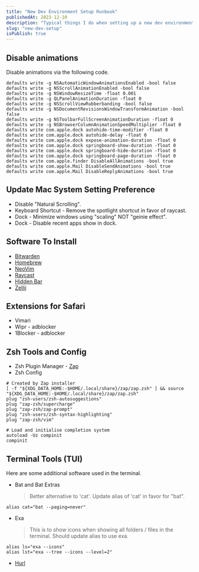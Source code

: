```yaml
---
title: "New Dev Environment Setup Runbook"
publishedAt: 2023-12-10
description: "Typical things I do when setting up a new dev environment"
slug: "new-dev-setup"
isPublish: true
---
```


## Disable animations

Disable animations via the following code.
```
defaults write -g NSAutomaticWindowAnimationsEnabled -bool false
defaults write -g NSScrollAnimationEnabled -bool false
defaults write -g NSWindowResizeTime -float 0.001
defaults write -g QLPanelAnimationDuration -float 0
defaults write -g NSScrollViewRubberbanding -bool false
defaults write -g NSDocumentRevisionsWindowTransformAnimation -bool false
defaults write -g NSToolbarFullScreenAnimationDuration -float 0
defaults write -g NSBrowserColumnAnimationSpeedMultiplier -float 0
defaults write com.apple.dock autohide-time-modifier -float 0
defaults write com.apple.dock autohide-delay -float 0
defaults write com.apple.dock expose-animation-duration -float 0
defaults write com.apple.dock springboard-show-duration -float 0
defaults write com.apple.dock springboard-hide-duration -float 0
defaults write com.apple.dock springboard-page-duration -float 0
defaults write com.apple.finder DisableAllAnimations -bool true
defaults write com.apple.Mail DisableSendAnimations -bool true
defaults write com.apple.Mail DisableReplyAnimations -bool true
```

## Update Mac System Setting Preference
<ul>
    <li> Disable "Natural Scrolling". </li>
    <li> Keyboard Shortcut - Remove the spotlight shortcut in favor of raycast. </li>
    <li> Dock - Minimize windows using "scaling" NOT "geinie effect". </li>
    <li> Dock - Disable recent apps show in dock. </li>
</ul>

## Software To Install
<ul>
    <li>
        <a href="https://bitwarden.com">Bitwarden</a>
    </li>
    <li>
        <a href="https://brew.sh">Homebrew</a>
    </li>
    <li>
        <a href="https://neovim.io">NeoVim</a>
    </li>
    <li>
        <a href="https://www.raycast.com">Raycast</a>
    </li>
    <li>
        <a href="https://apps.apple.com/us/app/hidden-bar/id1452453066?mt=12">Hidden Bar</a>
    </li>
    <li>
        <a href="https://zellij.dev">Zellij</a>
    </li>
</ul>

## Extensions for Safari
<ul>
    <li>
        Vimari
    </li>
    <li>
        Wipr - adblocker
    </li>
    <li>
        1Blocker - adblocker
    </li>
</ul>

## Zsh Tools and Config

- Zsh Plugin Manager - <a href="https://github.com/zap-zsh/zap">Zap</a>
- Zsh Config 
```
# Created by Zap installer
[ -f "${XDG_DATA_HOME:-$HOME/.local/share}/zap/zap.zsh" ] && source "${XDG_DATA_HOME:-$HOME/.local/share}/zap/zap.zsh"
plug "zsh-users/zsh-autosuggestions"
plug "zap-zsh/supercharge"
plug "zap-zsh/zap-prompt"
plug "zsh-users/zsh-syntax-highlighting"
plug "zap-zsh/vim"

# Load and initialise completion system
autoload -Uz compinit
compinit
```

## Terminal Tools (TUI)

Here are some additional software used in the terminal.

- Bat and Bat Extras 
	> Better alternative to 'cat'. Update alias of 'cat' in favor for "bat".

`alias cat="bat --paging=never"`

- Exa 
	> This is to show icons when showing all folders / files in the terminal. Should update alias to use exa.
```
alias ls="exa --icons"
alias lst="exa --tree --icons --level=2"
```

- <a href="https://hurl.dev"> Hurl </a>
